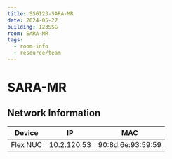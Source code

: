 ```yaml
---
title: SSG123-SARA-MR
date: 2024-05-27
building: 123SSG
room: SARA-MR
tags:
  - room-info
  - resource/team
---
```


# SARA-MR

## Network Information

Device         | IP           | MAC
-------------- | ------------ | -----------------
Flex NUC       | 10.2.120.53  | 90:8d:6e:93:59:59